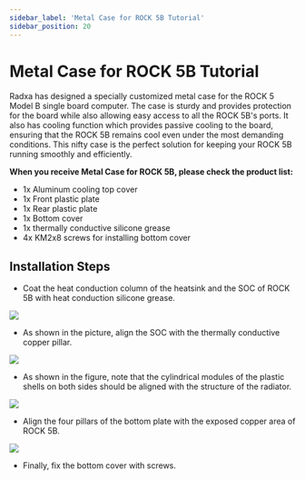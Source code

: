 ```yaml
---
sidebar_label: 'Metal Case for ROCK 5B Tutorial'
sidebar_position: 20
---
```

# Metal Case for ROCK 5B Tutorial

Radxa has designed a specially customized metal case for the ROCK 5 Model B single board computer. The case is sturdy and provides protection for the board while also allowing easy access to all the ROCK 5B's ports. It also has cooling function which provides passive cooling to the board, ensuring that the ROCK 5B remains cool even under the most demanding conditions. This nifty case is the perfect solution for keeping your ROCK 5B running smoothly and efficiently.

**When you receive Metal Case for ROCK 5B, please check the product list:**  
- 1x Aluminum cooling top cover
- 1x Front plastic plate
- 1x Rear plastic plate
- 1x Bottom cover
- 1x thermally conductive silicone grease
- 4x KM2x8 screws for installing bottom cover

## Installation Steps
- Coat the heat conduction column of the heatsink and the SOC of ROCK 5B with heat conduction silicone grease.

![](/img/accessories/use-metal-case-1.webp)

- As shown in the picture, align the SOC with the thermally conductive copper pillar.

![](/img/accessories/use-metal-case-2.webp)

- As shown in the figure, note that the cylindrical modules of the plastic shells on both sides should be aligned with the structure of the radiator.

![](/img/accessories/use-metal-case-3.webp)

- Align the four pillars of the bottom plate with the exposed copper area of ROCK 5B.

![](/img/accessories/use-metal-case-4.webp)

- Finally, fix the bottom cover with screws.